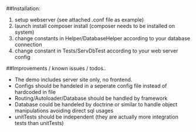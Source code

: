 

##Installation:

1. setup webserver (see attached .conf file as example)
2. launch install composer install (composer needs to be installed on system)
3. change constants in Helper/DatabaseHelper according to your database connection
4. change constant in Tests/ServDbTest according to your web server config

##Improvements / known issues / todos..
- The demo includes server site only, no frontend. 
- Configs should be handeled in a seperate config file instead of hardcoded in file
- Routing/Autoloader/Database should be handled by framework
- Database could be handeled by doctrine or similar to handle object manipulations avoiding direct sql usages
- unitTests should be independent (they are actually more integration tests than unitTests)
